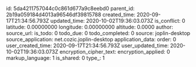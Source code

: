 






id: 5da4211757044c0c861d677a9c8eebd0
parent_id: 2b19a059184d4013a96546df39815788
created_time: 2020-09-17T21:34:56.793Z
updated_time: 2020-10-02T19:36:03.073Z
is_conflict: 0
latitude: 0.00000000
longitude: 0.00000000
altitude: 0.0000
author: 
source_url: 
is_todo: 0
todo_due: 0
todo_completed: 0
source: joplin-desktop
source_application: net.cozic.joplin-desktop
application_data: 
order: 0
user_created_time: 2020-09-17T21:34:56.793Z
user_updated_time: 2020-10-02T19:36:03.073Z
encryption_cipher_text: 
encryption_applied: 0
markup_language: 1
is_shared: 0
type_: 1